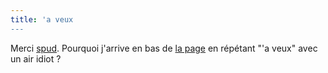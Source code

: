 ```yaml
---
title: 'a veux
---
```


Merci [spud](http://chocapic.junkle.org/index.php?p=114&more=1&c=1). Pourquoi
j'arrive en bas de [la page](http://www.desertpunk.com/cart/catalog.php) en
répétant "'a veux" avec un air idiot ?

